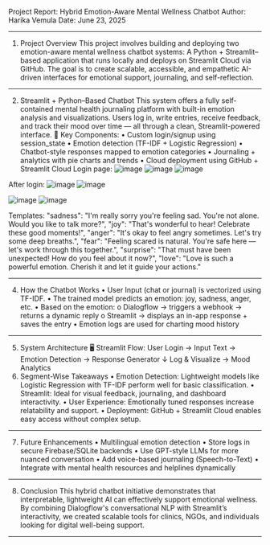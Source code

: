 Project Report: Hybrid Emotion-Aware Mental Wellness Chatbot
Author: Harika Vemula
Date: June 23, 2025
________________________________________
1. Project Overview
This project involves building and deploying two emotion-aware mental wellness chatbot systems:
A Python + Streamlit–based application that runs locally and deploys on Streamlit Cloud via GitHub.
The goal is to create scalable, accessible, and empathetic AI-driven interfaces for emotional support, journaling, and self-reflection.
________________________________________
2. Streamlit + Python–Based Chatbot
This system offers a fully self-contained mental health journaling platform with built-in emotion analysis and visualizations.
Users log in, write entries, receive feedback, and track their mood over time — all through a clean, Streamlit-powered interface.
🧰 Key Components:
•	Custom login/signup using session_state
•	Emotion detection (TF-IDF + Logistic Regression)
•	Chatbot-style responses mapped to emotion categories
•	Journaling + analytics with pie charts and trends
•	Cloud deployment using GitHub + Streamlit Cloud
Login page:
![image](https://github.com/user-attachments/assets/c76d4392-5ba6-430b-a03f-6a8a5e1929a0)
![image](https://github.com/user-attachments/assets/3bdececa-5284-496d-8130-f191b2ca5082)
![image](https://github.com/user-attachments/assets/3bdececa-5284-496d-8130-f191b2ca5082)

After login:
 ![image](https://github.com/user-attachments/assets/0df4f796-4a24-41bd-a37a-dd09a03b0823)
![image](https://github.com/user-attachments/assets/0df4f796-4a24-41bd-a37a-dd09a03b0823)

 ![image](https://github.com/user-attachments/assets/d46dc837-9047-4e48-add2-a66721f16384)
![image](https://github.com/user-attachments/assets/d46dc837-9047-4e48-add2-a66721f16384)
 
Templates: 
    "sadness": "I'm really sorry you're feeling sad. You're not alone. Would you like to talk more?",
    "joy": "That's wonderful to hear! Celebrate these good moments!",
    "anger": "It's okay to feel angry sometimes. Let's try some deep breaths.",
    "fear": "Feeling scared is natural. You're safe here — let's work through this together.",
    "surprise": "That must have been unexpected! How do you feel about it now?",
    "love": "Love is such a powerful emotion. Cherish it and let it guide your actions."
________________________________________
4. How the Chatbot Works
•	User Input (chat or journal) is vectorized using TF-IDF.
•	The trained model predicts an emotion: joy, sadness, anger, etc.
•	Based on the emotion:
o	Dialogflow → triggers a webhook → returns a dynamic reply
o	Streamlit → displays an in-app response + saves the entry
•	Emotion logs are used for charting mood history
________________________________________
5. System Architecture
🖥 Streamlit Flow:
User Login → Input Text → Emotion Detection → Response Generator
             ↓
          Log & Visualize → Mood Analytics
6. Segment-Wise Takeaways
•	Emotion Detection: Lightweight models like Logistic Regression with TF-IDF perform well for basic classification.
•	Streamlit: Ideal for visual feedback, journaling, and dashboard interactivity.
•	User Experience: Emotionally tuned responses increase relatability and support.
•	Deployment: GitHub + Streamlit Cloud enables easy access without complex setup.
________________________________________
7. Future Enhancements
•	Multilingual emotion detection
•	Store logs in secure Firebase/SQLite backends
•	Use GPT-style LLMs for more nuanced conversation
•	Add voice-based journaling (Speech-to-Text)
•	Integrate with mental health resources and helplines dynamically
________________________________________
8. Conclusion
This hybrid chatbot initiative demonstrates that interpretable, lightweight AI can effectively support emotional wellness. By combining Dialogflow's conversational NLP with Streamlit’s interactivity, we created scalable tools for clinics, NGOs, and individuals looking for digital well-being support. 
________________________________________

